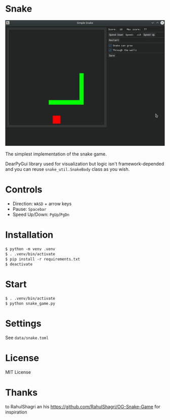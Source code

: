 # Snake

![](data/simple_snake.gif)

The simplest implementation of the snake game.

DearPyGui library used for visualization but logic isn't framework-depended and you can reuse `snake_util.SnakeBody` 
class as you wish.

# Controls
* Direction: `WASD` + arrow keys
* Pause: `Spacebar`
* Speed Up/Down: `PgUp`/`PgDn`

# Installation
```commandline
$ python -m venv .venv
$ . .venv/bin/activate
$ pip install -r requirements.txt
$ deactivate
```

# Start
```commandline
$ . .venv/bin/activate
$ python snake_game.py
```

# Settings
See `data/snake.toml`


# License
MIT License

# Thanks 
to RahulShagri an his https://github.com/RahulShagri/OG-Snake-Game for inspiration